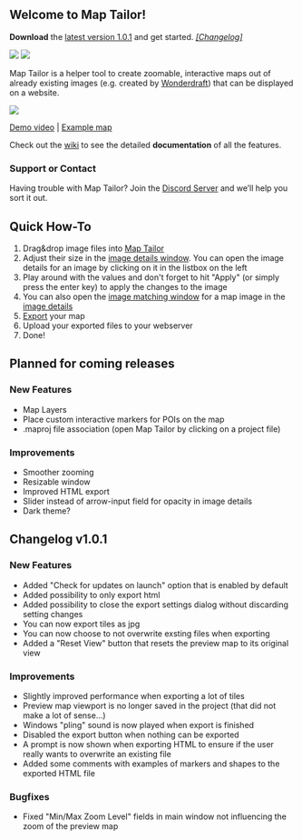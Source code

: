 ## Welcome to Map Tailor!

**Download** the [latest version 1.0.1](https://raw.githubusercontent.com/battosey/mapTailor/master/releases/MapTailor_v1-0-1.zip) and get started. _[[Changelog]](#changelog)_

![](https://i.imgur.com/GnciMzt.png)
![](https://github.com/battosey/mapTailor/raw/master/example/zoom-map-example.gif)

Map Tailor is a helper tool to create zoomable, interactive maps out of already existing images (e.g. created by [Wonderdraft](https://www.wonderdraft.net/)) that can be displayed on a website.

![](https://media.giphy.com/media/jP4LdxgEuC3VjFnnO9/giphy.gif)

[Demo video](https://www.youtube.com/watch?v=rI9y5wnLEGs) | [Example map](https://map-tailor-example.netlify.com/)

Check out the [wiki](https://github.com/battosey/mapTailor/wiki) to see the detailed **documentation** of all the features.

### Support or Contact
Having trouble with Map Tailor? Join the [Discord Server](https://discord.gg/AUXDqn3) and we’ll help you sort it out.

## Quick How-To
1. Drag&drop image files into [Map Tailor](https://github.com/battosey/mapTailor/wiki/Main-Window)
2. Adjust their size in the [image details window](https://github.com/battosey/mapTailor/wiki/Image-Details-Window). You can open the image details for an image by clicking on it in the listbox on the left
3. Play around with the values and don't forget to hit "Apply" (or simply press the enter key) to apply the changes to the image
4. You can also open the [image matching window](https://github.com/battosey/mapTailor/wiki/Image-Matching-Window) for a map image in the [image details](https://github.com/battosey/mapTailor/wiki/Image-Details-Window)
5. [Export](https://github.com/battosey/mapTailor/wiki/Export) your map
6. Upload your exported files to your webserver
7. Done!

## Planned for coming releases

### New Features
- Map Layers
- Place custom interactive markers for POIs on the map
- .maproj file association (open Map Tailor by clicking on a project file)

### Improvements
- Smoother zooming
- Resizable window
- Improved HTML export
- Slider instead of arrow-input field for opacity in image details
- Dark theme?

<a name="changelog"/>

## Changelog v1.0.1
### New Features
* Added "Check for updates on launch" option that is enabled by default
* Added possibility to only export html
* Added possibility to close the export settings dialog without discarding setting changes
* You can now export tiles as jpg
* You can now choose to not overwrite exsting files when exporting
* Added a "Reset View" button that resets the preview map to its original view
### Improvements
* Slightly improved performance when exporting a lot of tiles
* Preview map viewport is no longer saved in the project (that did not make a lot of sense...)
* Windows "pling" sound is now played when export is finished
* Disabled the export button when nothing can be exported
* A prompt is now shown when exporting HTML to ensure if the user really wants to overwrite an existing file
* Added some comments with examples of markers and shapes to the exported HTML file
### Bugfixes
* Fixed "Min/Max Zoom Level" fields in main window not influencing the zoom of the preview map

